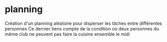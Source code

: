 # planning
Création d'un planning aléatoire pour disperser les tâches entre différentes personnes
Ce dernier tiens compte de la condition où deux personnes du même club ne peuvent pas faire la cuisine ensemble le midi
